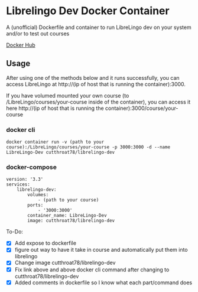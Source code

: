 # Librelingo Dev Docker Container
A (unofficial) Dockerfile and container to run LibreLingo dev on your system and/or to test out courses

[Docker Hub](https://hub.docker.com/r/cutthroat78/librelingo-dev)

## Usage
After using one of the methods below and it runs successfully, you can access LibreLingo at http://(ip of host that is running the container):3000.

If you have volumed mounted your own course (to /LibreLingo/courses/your-course inside of the container), you can access it here http://(ip of host that is running the container):3000/course/your-course
### docker cli
```
docker container run -v (path to your course):/LibreLingo/courses/your-course -p 3000:3000 -d --name LibreLingo-Dev cutthroat78/librelingo-dev
```
### docker-compose
```
version: '3.3'
services:
    librelingo-dev:
        volumes:
            - (path to your course)
        ports:
            - '3000:3000'
        container_name: LibreLingo-Dev
        image: cutthroat78/librelingo-dev
```

To-Do:

- [x] Add expose to dockerfile
- [x] figure out way to have it take in course and automatically put them into librelingo
- [x] Change image cutthroat78/librelingo-dev
- [x] Fix link above and above docker cli command after changing to cutthroat78/librelingo-dev
- [x] Added comments in dockerfile so I know what each part/command does

